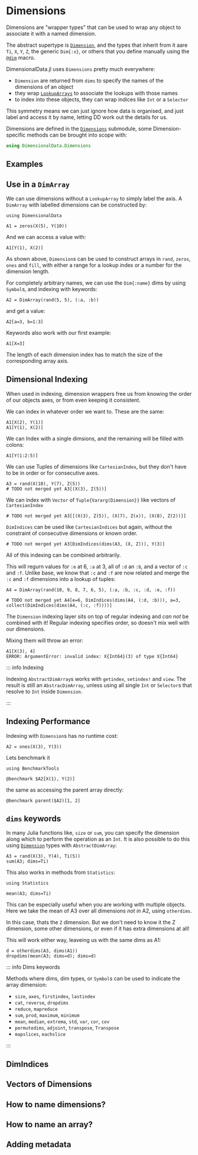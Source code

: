 # Dimensions

Dimensions are "wrapper types" that can be used to wrap any 
object to associate it with a named dimension.

The abstract supertype is [`Dimension`](@ref), and the types
that inherit from it aare `Ti`, `X`, `Y`, `Z`, the generic `Dim{:x}`, 
or others that you define manually using the [`@dim`](@ref) macro.

DimensionalData.jl uses `Dimensions` pretty much everywhere: 

- `Dimension` are returned from `dims` to specify the names of the dimensions of an object
- they wrap [`LookupArrays`](@ref) to associate the lookups with those names
- to index into these objects, they can wrap indices like `Int` or a `Selector` 

This symmetry means we can just ignore how data is organised, and
just label and access it by name, letting DD work out the details for us.

Dimensions are defined in the [`Dimensions`](@ref) submodule, some 
Dimension-specific methods can be brought into scope with:

```julia
using DimensionalData.Dimensions
```

## Examples

## Use in a `DimArray`

We can use dimensions without a `LookupArray` to simply label the axis.
A `DimArray` with labelled dimensions can be constructed by:

```@ansi dimensions
using DimensionalData

A1 = zeros(X(5), Y(10))
```

And we can access a value with:

```@ansi dimensions
A1[Y(1), X(2)]
```

As shown above, `Dimension`s can be used to construct arrays in `rand`, `zeros`,
`ones` and `fill`, with either a range for a lookup index or a number for the
dimension length.

For completely arbitrary names, we can use the `Dim{:name}` dims 
by using `Symbol`s, and indexing with keywords:

```@ansi dimensions
A2 = DimArray(rand(5, 5), (:a, :b))
```

and get a value:

```@ansi dimensions
A2[a=3, b=1:3]
```

Keywords also work with our first example:

```@ansi dimensions
A1[X=3]
```

The length of each dimension index has to match the size of the corresponding
array axis. 


## Dimensional Indexing

When used in indexing, dimension wrappers free us from knowing the 
order of our objects axes, or from even keeping it consistent. 

We can index in whatever order we want to. These are the same:

```@ansi dimensions
A1[X(2), Y(1)]
A1[Y(1), X(2)]
```

We can Index with a single dimsions, and the remaining will be filled with colons: 

```@ansi dimensions
A1[Y(1:2:5)]
```

We can use Tuples of dimensions like `CartesianIndex`, but they don't have to
be in order or for consecutive axes.

```@ansi dimensions
A3 = rand(X(10), Y(7), Z(5))
# TODO not merged yet A3[(X(3), Z(5))]
```

We can index with `Vector` of `Tuple{Vararg(Dimension}}` like vectors of
`CartesianIndex`

```@ansi dimensions
# TODO not merged yet A3[[(X(3), Z(5)), (X(7), Z(x)), (X(8), Z(2))]]
```

`DimIndices` can be used like `CartesianIndices` but again, without the 
constraint of consecutive dimensions or known order.

```@ansi dimensions
# TODO not merged yet A3[DimIndices(dims(A3, (X, Z))), Y(3)]
```

All of this indexing can be combined arbitrarily.

This will regurn values for `:e` at 6, `:a` at 3, all of `:d` an `:b`, and a vector of `:c` 
and `:f`. Unlike base, we know that `:c` and `:f` are now related and merge the `:c` and `:f`
dimensions into a lookup of tuples:

```@ansi dimensions
A4 = DimArray(rand(10, 9, 8, 7, 6, 5), (:a, :b, :c, :d, :e, :f))

# TODO not merged yet A4[e=6, DimIndices(dims(A4, (:d, :b))), a=3, collect(DimIndices(dims(A4, (:c, :f))))] 
```

The `Dimension` indexing layer sits on top of regular indexing and _can not_ be combined 
with it! Regular indexing specifies order, so doesn't mix well with our dimensions.

Mixing them will throw an error:

```@example dimension
A1[X(3), 4]
ERROR: ArgumentError: invalid index: X{Int64}(3) of type X{Int64}
```

::: info Indexing

Indexing `AbstractDimArray`s works with `getindex`, `setindex!` and
`view`. The result is still an `AbstracDimArray`, unless using all single
`Int` or `Selector`s that resolve to `Int` inside `Dimension`.

:::


## Indexing Performance

Indexing with `Dimension`s has no runtime cost:

```@ansi dimensions
A2 = ones(X(3), Y(3))
```

Lets benchmark it

```@example dimensions
using BenchmarkTools
```

```@ansi dimensions
@benchmark $A2[X(1), Y(2)]
```

the same as accessing the parent array directly:

```@ansi dimensions
@benchmark parent($A2)[1, 2]
```


## `dims` keywords

In many Julia functions like, `size` or `sum`, you can specify the dimension
along which to perform the operation as an `Int`. It is also possible to do this
using [`Dimension`](@ref) types with `AbstractDimArray`:

````@ansi dimensions
A3 = rand(X(3), Y(4), Ti(5))
sum(A3; dims=Ti)
````

This also works in methods from `Statistics`:

````@example dimensions
using Statistics
````

````@ansi dimensions
mean(A3; dims=Ti)
````

This can be especially useful when you are working with multiple objects.
Here we take the mean of A3 over all dimensions _not in_ A2, using `otherdims`.

In this case, thats the `Z` dimension. But we don't need to know it the Z 
dimension, some other dimensions, or even if it has extra dimensions at all!

This will work either way, leaveing us with the same dims as A1:

````@ansi dimensions
d = otherdims(A3, dims(A1))
dropdims(mean(A3; dims=d); dims=d)
````

::: info Dims keywords

Methods where dims, dim types, or `Symbol`s can be used to indicate the array dimension:

- `size`, `axes`, `firstindex`, `lastindex`
- `cat`, `reverse`, `dropdims`
- `reduce`, `mapreduce`
- `sum`, `prod`, `maximum`, `minimum`
- `mean`, `median`, `extrema`, `std`, `var`, `cor`, `cov`
- `permutedims`, `adjoint`, `transpose`, `Transpose`
- `mapslices`, `eachslice`

:::


## DimIndices
## Vectors of Dimensions

## How to name dimensions?
## How to name an array?
## Adding metadata
